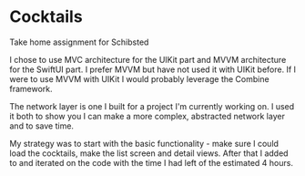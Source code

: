 #  Cocktails
Take home assignment for Schibsted

I chose to use MVC architecture for the UIKit part and MVVM architecture for the SwiftUI part.
I prefer MVVM but have not used it with UIKit before. If I were to use MVVM with UIKit I would probably leverage the Combine framework.

The network layer is one I built for a project I'm currently working on. I used it both to show you I can make a more complex, abstracted network layer and to save time.

My strategy was to start with the basic functionality - make sure I could load the cocktails, make the list screen and detail views. After that I added to and iterated on the code with the time I had left of the estimated 4 hours.
